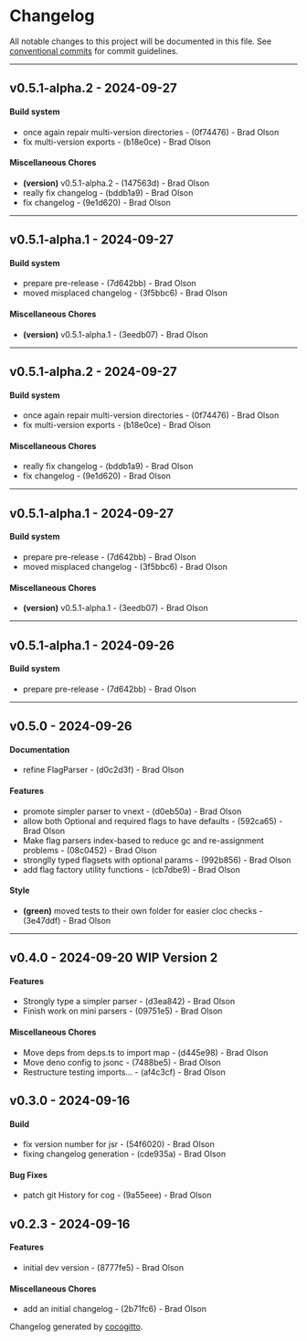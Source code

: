 # Changelog
All notable changes to this project will be documented in this file. See [conventional commits](https://www.conventionalcommits.org/) for commit guidelines.

- - -
## v0.5.1-alpha.2 - 2024-09-27
#### Build system
- once again repair multi-version directories - (0f74476) - Brad Olson
- fix multi-version exports - (b18e0ce) - Brad Olson
#### Miscellaneous Chores
- **(version)** v0.5.1-alpha.2 - (147563d) - Brad Olson
- really fix changelog - (bddb1a9) - Brad Olson
- fix changelog - (9e1d620) - Brad Olson

- - -

## v0.5.1-alpha.1 - 2024-09-27
#### Build system
- prepare pre-release - (7d642bb) - Brad Olson
- moved misplaced changelog - (3f5bbc6) - Brad Olson
#### Miscellaneous Chores
- **(version)** v0.5.1-alpha.1 - (3eedb07) - Brad Olson

- - -

## v0.5.1-alpha.2 - 2024-09-27
#### Build system
- once again repair multi-version directories - (0f74476) - Brad Olson
- fix multi-version exports - (b18e0ce) - Brad Olson
#### Miscellaneous Chores
- really fix changelog - (bddb1a9) - Brad Olson
- fix changelog - (9e1d620) - Brad Olson

- - -

## v0.5.1-alpha.1 - 2024-09-27
#### Build system
- prepare pre-release - (7d642bb) - Brad Olson
- moved misplaced changelog - (3f5bbc6) - Brad Olson
#### Miscellaneous Chores
- **(version)** v0.5.1-alpha.1 - (3eedb07) - Brad Olson

- - -

## v0.5.1-alpha.1 - 2024-09-26
#### Build system
- prepare pre-release - (7d642bb) - Brad Olson

- - -

## v0.5.0 - 2024-09-26
#### Documentation
- refine FlagParser - (d0c2d3f) - Brad Olson
#### Features
- promote simpler parser to vnext - (d0eb50a) - Brad Olson
- allow both Optional and required flags to have defaults - (592ca65) - Brad Olson
- Make flag parsers index-based to reduce gc and re-assignment problems - (08c0452) - Brad Olson
- stronglly typed flagsets with optional params - (992b856) - Brad Olson
- add flag factory utility functions - (cb7dbe9) - Brad Olson
#### Style
- **(green)** moved tests to their own folder for easier cloc checks - (3e47ddf) - Brad Olson

- - -
## v0.4.0 - 2024-09-20 WIP Version 2
#### Features
- Strongly type a simpler parser - (d3ea842) - Brad Olson
- Finish work on mini parsers - (09751e5) - Brad Olson
#### Miscellaneous Chores
- Move deps from deps.ts to import map - (d445e98) - Brad Olson
- Move deno config to jsonc - (7488be5) - Brad Olson
- Restructure testing imports... - (af4c3cf) - Brad Olson

## v0.3.0 - 2024-09-16
#### Build
- fix version number for jsr - (54f6020) - Brad Olson
- fixing changelog generation - (cde935a) - Brad Olson
#### Bug Fixes
- patch git History for cog - (9a55eee) - Brad Olson

## v0.2.3 - 2024-09-16
#### Features
- initial dev version - (8777fe5) - Brad Olson
#### Miscellaneous Chores
- add an initial changelog - (2b71fc6) - Brad Olson

Changelog generated by [cocogitto](https://github.com/cocogitto/cocogitto).